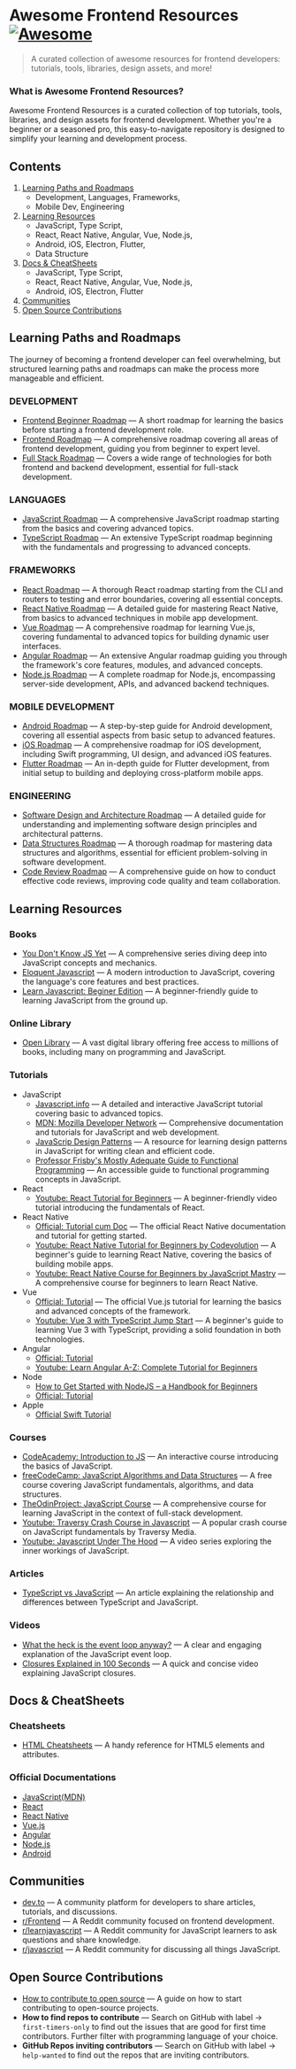 # Awesome Frontend Resources [![Awesome](https://awesome.re/badge.svg)](https://awesome.re)

> A curated collection of awesome resources for frontend developers: tutorials, tools, libraries, design assets, and more!

### What is Awesome Frontend Resources?
Awesome Frontend Resources is a curated collection of top tutorials, tools, libraries, and design assets for frontend development. Whether you're a beginner or a seasoned pro, this easy-to-navigate repository is designed to simplify your learning and development process.

## Contents
 1. [Learning Paths and Roadmaps](#learning-paths-and-roadmaps)
    - Development, Languages, Frameworks, 
    - Mobile Dev, Engineering
 2. [Learning Resources](#learning-resources)
    - JavaScript, Type Script, 
    - React, React Native, Angular, Vue, Node.js, 
    - Android, iOS, Electron, Flutter, 
    - Data Structure
 3. [Docs & CheatSheets](#docs--cheatsheets)
    - JavaScript, Type Script, 
    - React, React Native, Angular, Vue, Node.js, 
    - Android, iOS, Electron, Flutter
 4. [Communities](#communities)
 5. [Open Source Contributions](#open-source-contributions)

## Learning Paths and Roadmaps
The journey of becoming a frontend developer can feel overwhelming, but structured learning paths and roadmaps can make the process more manageable and efficient. 
### DEVELOPMENT
- [Frontend Beginner Roadmap](https://roadmap.sh/frontend?r=frontend-beginner) — A short roadmap for learning the basics before starting a frontend development role.
- [Frontend Roadmap](https://roadmap.sh/frontend) — A comprehensive roadmap covering all areas of frontend development, guiding you from beginner to expert level.
- [Full Stack Roadmap](https://roadmap.sh/full-stack) — Covers a wide range of technologies for both frontend and backend development, essential for full-stack development.
### LANGUAGES
- [JavaScript Roadmap](https://roadmap.sh/javascript) — A comprehensive JavaScript roadmap starting from the basics and covering advanced topics.
- [TypeScript Roadmap](https://roadmap.sh/typescript) — An extensive TypeScript roadmap beginning with the fundamentals and progressing to advanced concepts.
### FRAMEWORKS

- [React Roadmap](https://roadmap.sh/react) — A thorough React roadmap starting from the CLI and routers to testing and error boundaries, covering all essential concepts.
- [React Native Roadmap](https://roadmap.sh/react-native) — A detailed guide for mastering React Native, from basics to advanced techniques in mobile app development.
- [Vue Roadmap](https://roadmap.sh/vue) — A comprehensive roadmap for learning Vue.js, covering fundamental to advanced topics for building dynamic user interfaces.
- [Angular Roadmap](https://roadmap.sh/angular) — An extensive Angular roadmap guiding you through the framework's core features, modules, and advanced concepts.
- [Node.js Roadmap](https://roadmap.sh/nodejs) — A complete roadmap for Node.js, encompassing server-side development, APIs, and advanced backend techniques.
### MOBILE DEVELOPMENT
- [Android Roadmap](https://roadmap.sh/android) — A step-by-step guide for Android development, covering all essential aspects from basic setup to advanced features.
- [iOS Roadmap](https://roadmap.sh/ios) — A comprehensive roadmap for iOS development, including Swift programming, UI design, and advanced iOS features.
- [Flutter Roadmap](https://roadmap.sh/flutter) — An in-depth guide for Flutter development, from initial setup to building and deploying cross-platform mobile apps.
### ENGINEERING
- [Software Design and Architecture Roadmap](https://roadmap.sh/software-design-architecture) — A detailed guide for understanding and implementing software design principles and architectural patterns.
- [Data Structures Roadmap](https://roadmap.sh/datastructures-and-algorithms) — A thorough roadmap for mastering data structures and algorithms, essential for efficient problem-solving in software development.
- [Code Review Roadmap](https://roadmap.sh/code-review) — A comprehensive guide on how to conduct effective code reviews, improving code quality and team collaboration.

## Learning Resources
### Books
- [You Don't Know JS Yet](https://github.com/getify/You-Dont-Know-JS/tree/2nd-ed?tab=readme-ov-file) — A comprehensive series diving deep into JavaScript concepts and mechanics.
- [Eloquent Javascript](https://eloquentjavascript.net/index.html) — A modern introduction to JavaScript, covering the language's core features and best practices.
- [Learn Javascript: Beginer Edition](https://javascript.sumankunwar.com.np/en/) — A beginner-friendly guide to learning JavaScript from the ground up.

### Online Library
- [Open Library](https://openlibrary.org/) — A vast digital library offering free access to millions of books, including many on programming and JavaScript.


### Tutorials
- JavaScript
    - [Javascript.info](https://javascript.info/) — A detailed and interactive JavaScript tutorial covering basic to advanced topics.
    - [MDN: Mozilla Developer Network](https://developer.mozilla.org/en-US/docs/Web/JavaScript) — Comprehensive documentation and tutorials for JavaScript and web development.
    - [JavaScrip Design Patterns](https://www.patterns.dev/) — A resource for learning design patterns in JavaScript for writing clean and efficient code.
    - [Professor Frisby's Mostly Adequate Guide to Functional Programming](https://mostly-adequate.gitbook.io/mostly-adequate-guide) — An accessible guide to functional programming concepts in JavaScript.
- React
    - [Youtube: React Tutorial for Beginners](https://www.youtube.com/watch?v=SqcY0GlETPk) — A beginner-friendly video tutorial introducing the fundamentals of React.
- React Native
    - [Official: Tutorial cum Doc](https://reactnative.dev/docs/getting-started) — The official React Native documentation and tutorial for getting started.
    - [Youtube: React Native Tutorial for Beginners by Codevolution](https://www.youtube.com/playlist?list=PLC3y8-rFHvwhiQJD1di4eRVN30WWCXkg1) — A beginner's guide to learning React Native, covering the basics of building mobile apps.
    - [Youtube: React Native Course for Beginners by JavaScript Mastry](https://www.youtube.com/watch?v=ZBCUegTZF7M) — A comprehensive course for beginners to learn React Native.
- Vue
    - [Official: Tutorial](https://vuejs.org/tutorial/) — The official Vue.js tutorial for learning the basics and advanced concepts of the framework.
    - [Youtube: Vue 3 with TypeScript Jump Start](https://www.youtube.com/playlist?list=PL4cUxeGkcC9gCtAuEdXTjNVE5bbMFo5OD) — A beginner's guide to learning Vue 3 with TypeScript, providing a solid foundation in both technologies.
- Angular
    - [Official: Tutorial](https://angular.dev/tutorials/learn-angular)
    - [Youtube: Learn Angular A-Z: Complete Tutorial for Beginners](https://www.youtube.com/watch?v=JWhRMyyF7nc)
- Node
    - [How to Get Started with NodeJS – a Handbook for Beginners](https://www.freecodecamp.org/news/get-started-with-nodejs/)
    - [Official: Tutorial](https://nodejs.org/en/learn/getting-started/introduction-to-nodejs)
- Apple
    - [Official Swift Tutorial](https://developer.apple.com/learn/)


### Courses
- [CodeAcademy: Introduction to JS](https://www.codecademy.com/learn/introduction-to-javascript) — An interactive course introducing the basics of JavaScript.
- [freeCodeCamp: JavaScript Algorithms and Data Structures](https://www.freecodecamp.org/learn/javascript-algorithms-and-data-structures-v8/) — A free course covering JavaScript fundamentals, algorithms, and data structures.
- [TheOdinProject: JavaScript Course](https://www.theodinproject.com/paths/full-stack-javascript/courses/javascript) — A comprehensive course for learning JavaScript in the context of full-stack development.
- [Youtube: Traversy Crash Course in Javascript](https://www.youtube.com/watch?v=hdI2bqOjy3c) — A popular crash course on JavaScript fundamentals by Traversy Media.
- [Youtube: Javascript Under The Hood](https://www.youtube.com/playlist?list=PLillGF-Rfqbars4vKNtpcWVDUpVOVTlgB) — A video series exploring the inner workings of JavaScript.

### Articles
- [TypeScript vs JavaScript](https://www.codewars.com/post/typescript-and-javascript-the-relationship-explained) — An article explaining the relationship and differences between TypeScript and JavaScript.

### Videos
- [What the heck is the event loop anyway?](https://www.youtube.com/watch?v=8aGhZQkoFbQ) — A clear and engaging explanation of the JavaScript event loop.
- [Closures Explained in 100 Seconds](https://www.youtube.com/watch?v=vKJpN5FAeF4) — A quick and concise video explaining JavaScript closures.

## Docs & CheatSheets
### Cheatsheets
- [HTML Cheatsheets](https://websitesetup.org/html5-cheat-sheet/) — A handy reference for HTML5 elements and attributes.

### Official Documentations
- [JavaScript(MDN)](https://developer.mozilla.org/en-US/docs/Web/JavaScript)
- [React](https://react.dev/reference/react)
- [React Native](https://reactnative.dev/docs/getting-started)
- [Vue.js](https://vuejs.org/guide/introduction.html)
- [Angular](https://angular.dev/overview)
- [Node.js](https://nodejs.org/docs/latest/api/)
- [Android](https://developer.android.com/develop)

## Communities
- [dev.to](https://dev.to/) — A community platform for developers to share articles, tutorials, and discussions.
- [r/Frontend](https://www.reddit.com/r/Frontend/) — A Reddit community focused on frontend development.
- [r/learnjavascript](https://www.reddit.com/r/learnjavascript/) — A Reddit community for JavaScript learners to ask questions and share knowledge.
- [r/javascript](https://www.reddit.com/r/javascript/) — A Reddit community for discussing all things JavaScript.


## Open Source Contributions
- [How to contribute to open source](https://blog.rysolv.com/how-to-contribute-to-open-source) — A guide on how to start contributing to open-source projects.
- **How to find repos to contribute** — Search on GitHub with label → `first-timers-only` to find out the issues that are good for first time contributors. Further filter with programming language of your choice.
- **GitHub Repos inviting contributors** — Search on GitHub with label → `help-wanted` to find out the repos that are inviting contributors.
